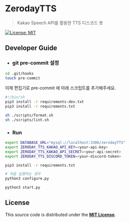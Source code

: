 # ZerodayTTS

> Kakao Speech API를 활용한 TTS 디스코드 봇

[![License: MIT](https://img.shields.io/badge/License-MIT-blue.svg)](./LICENSE)

## Developer Guide

- ### git pre-commit 설정

```sh
cd .git/hooks
touch pre-commit
```

이제 편집기로 pre-commit 에 아래 스크립트를 추가해주세요.

```sh
#!/bin/sh
pip3 install -r requirements-dev.txt
pip3 install -r requirements.txt

sh ./scripts/format.sh
sh ./scripts/lint.sh
```

- ### Run

```sh
export DATABASE_URL="mysql://localhost:3306/zerodayTTS"
export ZERODAY_TTS_KAKAO_API_KEY=<your-api-key>
export ZERODAY_TTS_KAKAO_API_SECRET=<your-api-secret>
export ZERODAY_TTS_DISCORD_TOKEN=<your-discord-token>

pip3 install -r requirements.txt

# 처음 실행하는 경우 
python3 configure.py

python3 start.py
```

## License

This source code is distributed under the [**MIT License**](./LICENSE).
